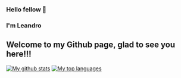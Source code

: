 ### Hello fellow </dev> 👋
### I'm Leandro
## Welcome to my Github page, glad to see you here!!!

[![My github stats](https://github-readme-stats.vercel.app/api?username=ldfracao&theme=blue)](https://github.com/ldfracao/github-readme-stats)
[![My top languages](https://github-readme-stats.vercel.app/api/top-langs/?username=ldfracao&theme=blue-green)](https://github.com/ldfraco/github-readme-stats)

<!--
- 🔭 I’m currently working on ...
- 🌱 I’m currently learning ...
- 👯 I’m looking to collaborate on ...
- 🤔 I’m looking for help with ...
- 💬 Ask me about ...
- 📫 How to reach me: ...
- 😄 Pronouns: ...
- ⚡ Fun fact: ...
-->
